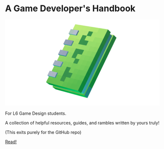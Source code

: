 # A Game Developer's Handbook

![ADGH Logo](docs/assets/hero_transparent.png)

For L6 Game Design students.

A collection of helpful resources, guides, and rambles written by yours truly!

(This exits purely for the GitHub repo)

[Read!](docs/index.md)